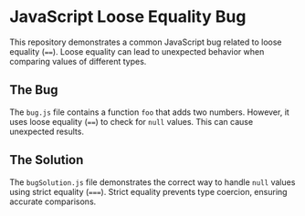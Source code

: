# JavaScript Loose Equality Bug

This repository demonstrates a common JavaScript bug related to loose equality (`==`). Loose equality can lead to unexpected behavior when comparing values of different types.

## The Bug
The `bug.js` file contains a function `foo` that adds two numbers. However, it uses loose equality (`==`) to check for `null` values. This can cause unexpected results.

## The Solution
The `bugSolution.js` file demonstrates the correct way to handle `null` values using strict equality (`===`). Strict equality prevents type coercion, ensuring accurate comparisons.